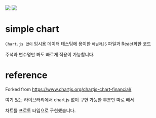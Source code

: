 <img src="https://img.shields.io/badge/javascript-F7DF1E?style=for-the-badge&logo=javascript&logoColor=black"> 
<img src="https://img.shields.io/badge/react-61DAFB?style=for-the-badge&logo=react&logoColor=black">
<br>

# simple chart
`Chart.js 없이`
임시용 데이터 테스팅에 용이한 `바닐라JS` 파일과 React화한 코드

주석과 변수명만 봐도 빠르게 적용이 가능합니다.


# reference
Forked from https://www.chartjs.org/chartjs-chart-financial/

여기 있는 라이브러리에서 chart.js 없이 구현 가능한 부분만 따로 빼서

차트를 프로토 타입으로 구현했습니다.